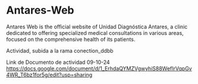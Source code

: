 # Antares-Web
Antares Web is the official website of Unidad Diagnóstica Antares, a clinic dedicated to offering specialized medical consultations in various areas, focused on the comprehensive health of its patients.

Actividad, subida a la rama conection_ddbb

Link de Documento de actividad 09-10-24
https://docs.google.com/document/d/1_ErhdaQYMZVgwyhiS88WefIrVqpGv4WR_T6bz1for5g/edit?usp=sharing
